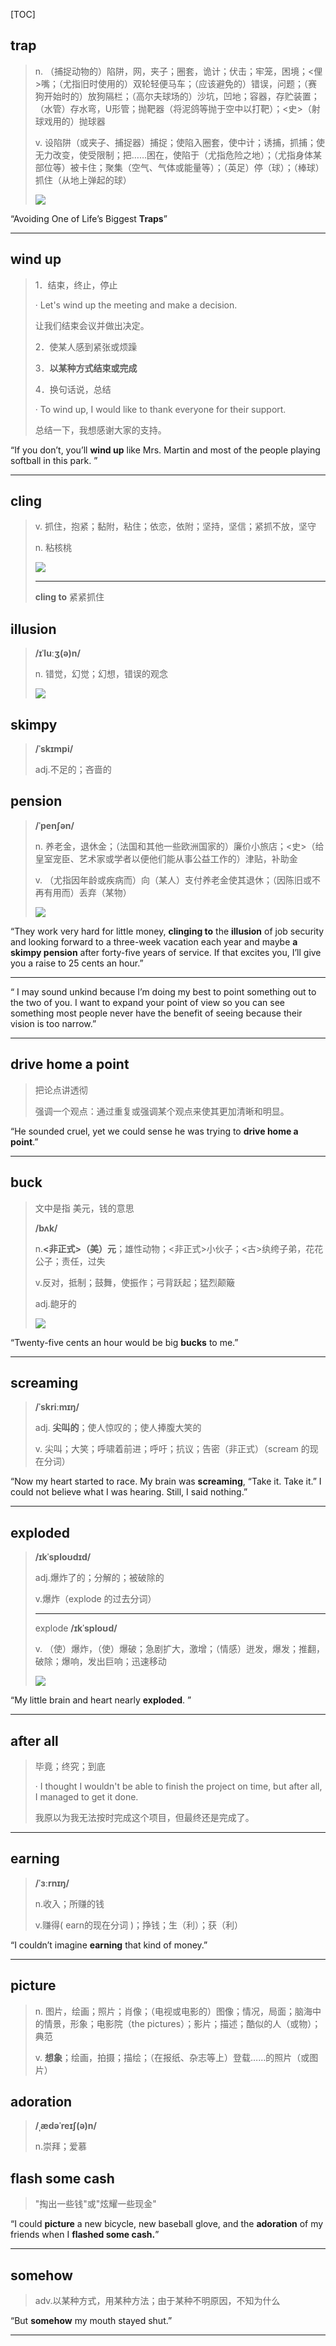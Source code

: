 [TOC]

## trap

> n.
> （捕捉动物的）陷阱，网，夹子；圈套，诡计；伏击；牢笼，困境；<俚>嘴；（尤指旧时使用的）双轮轻便马车；（应该避免的）错误，问题；（赛狗开始时的）放狗隔栏；（高尔夫球场的）沙坑，凹地；容器，存贮装置；（水管）存水弯，U形管；抛靶器（将泥鸽等抛于空中以打靶）；<史>（射球戏用的）抛球器
>
> v.
> 设陷阱（或夹子、捕捉器）捕捉；使陷入圈套，使中计；诱捕，抓捕；使无力改变，使受限制；把……困在，使陷于（尤指危险之地）；（尤指身体某部位等）被卡住；聚集（空气、气体或能量等）；（英足）停（球）；（棒球）抓住（从地上弹起的球）
>
> ![](https://ydlunacommon-cdn.nosdn.127.net/f27bf2949008026ebb8b6b4ce3b40c8e.jpg?)

“Avoiding One of Life’s Biggest **Traps**”

---

## wind up

> 1．结束，终止，停止
>
> · Let's wind up the meeting and make a decision.
>
> 让我们结束会议并做出决定。
>
> 2．使某人感到紧张或烦躁
>
> 3．**以某种方式结束或完成**
>
> 4．换句话说，总结
>
> · To wind up, I would like to thank everyone for their support.
>
> 总结一下，我想感谢大家的支持。

“If you don’t, you’ll **wind up** like Mrs. Martin and most of the people playing softball in this park. ”

---

## cling

> v.
> 抓住，抱紧；黏附，粘住；依恋，依附；坚持，坚信；紧抓不放，坚守
>
> n.
> 粘核桃
>
> ![](https://ydlunacommon-cdn.nosdn.127.net/338d0e66b3fb2fcd07092ae01981b663.jpg?)
>
> ---
>
> **cling to**  紧紧抓住

## illusion

> **/ɪˈluːʒ(ə)n/**
>
> n.
> 错觉，幻觉；幻想，错误的观念
>
> ![](https://ydlunacommon-cdn.nosdn.127.net/613a3bde17b78c492c570cbc5264c47f.jpg?)

## skimpy

> **/ˈskɪmpi/**
>
> adj.不足的；吝啬的

## pension

> **/ˈpenʃən/**
>
> n.
> 养老金，退休金；（法国和其他一些欧洲国家的）廉价小旅店；<史>（给皇室宠臣、艺术家或学者以便他们能从事公益工作的）津贴，补助金
>
> v.
> （尤指因年龄或疾病而）向（某人）支付养老金使其退休；（因陈旧或不再有用而）丢弃（某物）
>
> ![](https://ydlunacommon-cdn.nosdn.127.net/cf08a77b77e655446637188ec7e2e2ec.jpg?)

“They work very hard for little money, **clinging to** the **illusion** of job security and looking forward to a three-week vacation each year and maybe **a skimpy pension** after forty-five years of service. If that excites you, I’ll give you a raise to 25 cents an hour.”

---

“ I may sound unkind because I’m doing my best to point something out to the two of you. I want to expand your point of view so you can see something most people never have the benefit of seeing because their vision is too narrow.”

---

## drive home a point

> 把论点讲透彻
>
> 强调一个观点：通过重复或强调某个观点来使其更加清晰和明显。

“He sounded cruel, yet we could sense he was trying to **drive home a point**.”

---

## buck

> 文中是指 美元，钱的意思
>
> **/bʌk/**
>
> n.**<非正式>（美）元**；雄性动物；<非正式>小伙子；<古>纨绔子弟，花花公子；责任，过失
>
> v.反对，抵制；鼓舞，使振作；弓背跃起；猛烈颠簸
>
> adj.龅牙的
>
> ![](https://ydlunacommon-cdn.nosdn.127.net/bb3d6dfbea5b2e7e6e987397f60da07c.jpg?)

“Twenty-five cents an hour would be big **bucks** to me.”

---

## screaming

> **/ˈskriːmɪŋ/**
>
> adj.
> **尖叫的**；使人惊叹的；使人捧腹大笑的
>
> v.
> 尖叫；大笑；呼啸着前进；呼吁；抗议；告密（非正式）（scream 的现在分词）

“Now my heart started to race. My brain was **screaming**, “Take it. Take it.” I could not believe what I was hearing. Still, I said nothing.”

---

## exploded

> **/ɪkˈsploʊdɪd/**
>
> adj.爆炸了的；分解的；被破除的
>
> v.爆炸（explode 的过去分词）
>
> ---
>
> explode **/ɪkˈsploʊd/**
>
> v.
> （使）爆炸，（使）爆破；急剧扩大，激增；（情感）迸发，爆发；推翻，破除；爆响，发出巨响；迅速移动
>
> ![](https://ydlunacommon-cdn.nosdn.127.net/f6aab4ec16dec63d595512343ba7c5c7.jpg?)

“My little brain and heart nearly **exploded**. ”

---

## after all

> 毕竟；终究；到底
>
> · I thought I wouldn't be able to finish the project on time, but after all, I managed to get it done.
>
> 我原以为我无法按时完成这个项目，但最终还是完成了。

---

## earning

> **/ˈɜːrnɪŋ/**
>
> n.收入；所赚的钱
>
> v.赚得( earn的现在分词 )；挣钱；生（利）；获（利）

“I couldn’t imagine **earning** that kind of money.”

---

## picture

> n.
> 图片，绘画；照片；肖像；（电视或电影的）图像；情况，局面；脑海中的情景，形象；电影院（the pictures）；影片；描述；酷似的人（或物）；典范
>
> v.
> **想象**；绘画，拍摄；描绘；（在报纸、杂志等上）登载……的照片（或图片）

## adoration

> **/ˌædəˈreɪʃ(ə)n/**
>
> n.崇拜；爱慕

## flash some cash

> "掏出一些钱"或"炫耀一些现金"

“I could **picture** a new bicycle, new baseball glove, and the **adoration** of my friends when I **flashed some cash.**”

---

## somehow

> adv.以某种方式，用某种方法；由于某种不明原因，不知为什么

“But **somehow** my mouth stayed shut.”

---


